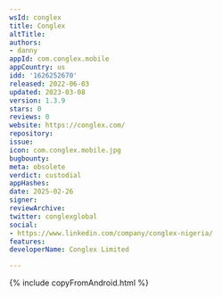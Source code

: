 ```yaml
---
wsId: conglex
title: Conglex
altTitle: 
authors:
- danny
appId: com.conglex.mobile
appCountry: us
idd: '1626252670'
released: 2022-06-03
updated: 2023-03-08
version: 1.3.9
stars: 0
reviews: 0
website: https://conglex.com/
repository: 
issue: 
icon: com.conglex.mobile.jpg
bugbounty: 
meta: obsolete
verdict: custodial
appHashes: 
date: 2025-02-26
signer: 
reviewArchive: 
twitter: conglexglobal
social:
- https://www.linkedin.com/company/conglex-nigeria/
features: 
developerName: Conglex Limited

---
```


{% include copyFromAndroid.html %}

